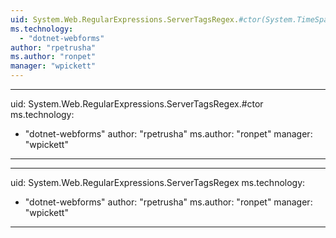 ```yaml
---
uid: System.Web.RegularExpressions.ServerTagsRegex.#ctor(System.TimeSpan)
ms.technology: 
  - "dotnet-webforms"
author: "rpetrusha"
ms.author: "ronpet"
manager: "wpickett"
---
```


---
uid: System.Web.RegularExpressions.ServerTagsRegex.#ctor
ms.technology: 
  - "dotnet-webforms"
author: "rpetrusha"
ms.author: "ronpet"
manager: "wpickett"
---

---
uid: System.Web.RegularExpressions.ServerTagsRegex
ms.technology: 
  - "dotnet-webforms"
author: "rpetrusha"
ms.author: "ronpet"
manager: "wpickett"
---
